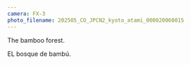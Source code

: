 ```yaml
---
camera: FX-3
photo_filename: 202505_CO_JPCN2_kyoto_atami_000020060015
---
```


The bamboo forest.

EL bosque de bambú.

